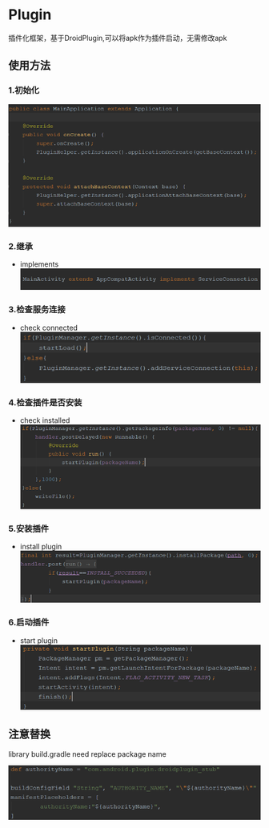 # Plugin

插件化框架，基于DroidPlugin,可以将apk作为插件启动，无需修改apk

## 使用方法

###  1.初始化
  ![image](https://github.com/FreetoflyBai/Plugin/blob/master/screenshots/1.png)
###  2.继承
  * implements<br>
  ![image](https://github.com/FreetoflyBai/Plugin/blob/master/screenshots/2.png)
###  3.检查服务连接
  * check connected<br>
  ![image](https://github.com/FreetoflyBai/Plugin/blob/master/screenshots/3.png)
###  4.检查插件是否安装
  * check installed<br>
  ![image](https://github.com/FreetoflyBai/Plugin/blob/master/screenshots/4.png)
###  5.安装插件
  * install plugin<br>
  ![image](https://github.com/FreetoflyBai/Plugin/blob/master/screenshots/6.png)
###  6.启动插件
  * start plugin<br>
  ![image](https://github.com/FreetoflyBai/Plugin/blob/master/screenshots/5.png)
  

## 注意替换
   library build.gradle need replace package name<br>
   
   ![image](https://github.com/FreetoflyBai/Plugin/blob/master/screenshots/7.png)

